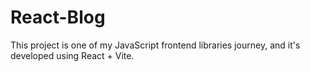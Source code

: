 # React-Blog

This project is one of my JavaScript frontend libraries journey, and it's developed using React + Vite.
